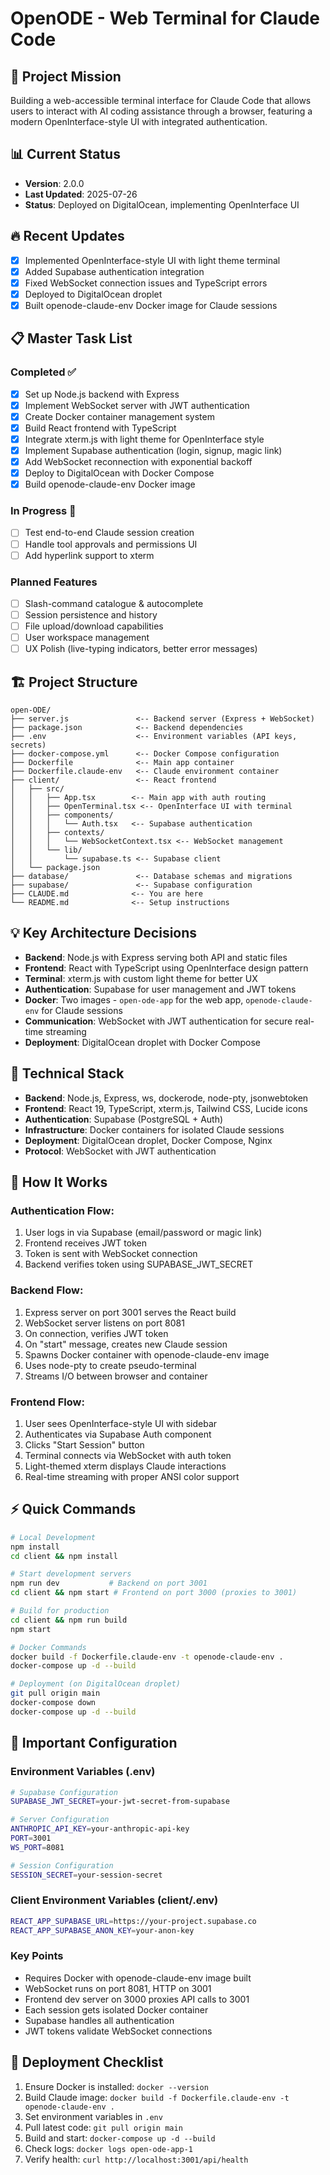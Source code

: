 # OpenODE - Web Terminal for Claude Code

## 🎯 Project Mission
Building a web-accessible terminal interface for Claude Code that allows users to interact with AI coding assistance through a browser, featuring a modern OpenInterface-style UI with integrated authentication.

## 📊 Current Status
- **Version**: 2.0.0
- **Last Updated**: 2025-07-26
- **Status**: Deployed on DigitalOcean, implementing OpenInterface UI

## 🔥 Recent Updates
- [x] Implemented OpenInterface-style UI with light theme terminal
- [x] Added Supabase authentication integration
- [x] Fixed WebSocket connection issues and TypeScript errors
- [x] Deployed to DigitalOcean droplet
- [x] Built openode-claude-env Docker image for Claude sessions

## 📋 Master Task List

### Completed ✅
- [x] Set up Node.js backend with Express
- [x] Implement WebSocket server with JWT authentication
- [x] Create Docker container management system
- [x] Build React frontend with TypeScript
- [x] Integrate xterm.js with light theme for OpenInterface style
- [x] Implement Supabase authentication (login, signup, magic link)
- [x] Add WebSocket reconnection with exponential backoff
- [x] Deploy to DigitalOcean with Docker Compose
- [x] Build openode-claude-env Docker image

### In Progress 🚧
- [ ] Test end-to-end Claude session creation
- [ ] Handle tool approvals and permissions UI
- [ ] Add hyperlink support to xterm

### Planned Features
- [ ] Slash-command catalogue & autocomplete
- [ ] Session persistence and history
- [ ] File upload/download capabilities
- [ ] User workspace management
- [ ] UX Polish (live-typing indicators, better error messages)

## 🏗️ Project Structure
```
open-ODE/
├── server.js               <-- Backend server (Express + WebSocket)
├── package.json            <-- Backend dependencies
├── .env                    <-- Environment variables (API keys, secrets)
├── docker-compose.yml      <-- Docker Compose configuration
├── Dockerfile              <-- Main app container
├── Dockerfile.claude-env   <-- Claude environment container
├── client/                 <-- React frontend
│   ├── src/
│   │   ├── App.tsx        <-- Main app with auth routing
│   │   ├── OpenTerminal.tsx <-- OpenInterface UI with terminal
│   │   ├── components/
│   │   │   └── Auth.tsx   <-- Supabase authentication
│   │   ├── contexts/
│   │   │   └── WebSocketContext.tsx <-- WebSocket management
│   │   └── lib/
│   │       └── supabase.ts <-- Supabase client
│   └── package.json
├── database/               <-- Database schemas and migrations
├── supabase/               <-- Supabase configuration
├── CLAUDE.md              <-- You are here
└── README.md              <-- Setup instructions
```

## 💡 Key Architecture Decisions
- **Backend**: Node.js with Express serving both API and static files
- **Frontend**: React with TypeScript using OpenInterface design pattern
- **Terminal**: xterm.js with custom light theme for better UX
- **Authentication**: Supabase for user management and JWT tokens
- **Docker**: Two images - `open-ode-app` for the web app, `openode-claude-env` for Claude sessions
- **Communication**: WebSocket with JWT authentication for secure real-time streaming
- **Deployment**: DigitalOcean droplet with Docker Compose

## 🔧 Technical Stack
- **Backend**: Node.js, Express, ws, dockerode, node-pty, jsonwebtoken
- **Frontend**: React 19, TypeScript, xterm.js, Tailwind CSS, Lucide icons
- **Authentication**: Supabase (PostgreSQL + Auth)
- **Infrastructure**: Docker containers for isolated Claude sessions
- **Deployment**: DigitalOcean droplet, Docker Compose, Nginx
- **Protocol**: WebSocket with JWT authentication

## 📝 How It Works

### Authentication Flow:
1. User logs in via Supabase (email/password or magic link)
2. Frontend receives JWT token
3. Token is sent with WebSocket connection
4. Backend verifies token using SUPABASE_JWT_SECRET

### Backend Flow:
1. Express server on port 3001 serves the React build
2. WebSocket server listens on port 8081
3. On connection, verifies JWT token
4. On "start" message, creates new Claude session
5. Spawns Docker container with openode-claude-env image
6. Uses node-pty to create pseudo-terminal
7. Streams I/O between browser and container

### Frontend Flow:
1. User sees OpenInterface-style UI with sidebar
2. Authenticates via Supabase Auth component
3. Clicks "Start Session" button
4. Terminal connects via WebSocket with auth token
5. Light-themed xterm displays Claude interactions
6. Real-time streaming with proper ANSI color support

## ⚡ Quick Commands
```bash
# Local Development
npm install
cd client && npm install

# Start development servers
npm run dev           # Backend on port 3001
cd client && npm start # Frontend on port 3000 (proxies to 3001)

# Build for production
cd client && npm run build
npm start

# Docker Commands
docker build -f Dockerfile.claude-env -t openode-claude-env .
docker-compose up -d --build

# Deployment (on DigitalOcean droplet)
git pull origin main
docker-compose down
docker-compose up -d --build
```

## 🚨 Important Configuration

### Environment Variables (.env)
```bash
# Supabase Configuration
SUPABASE_JWT_SECRET=your-jwt-secret-from-supabase

# Server Configuration  
ANTHROPIC_API_KEY=your-anthropic-api-key
PORT=3001
WS_PORT=8081

# Session Configuration
SESSION_SECRET=your-session-secret
```

### Client Environment Variables (client/.env)
```bash
REACT_APP_SUPABASE_URL=https://your-project.supabase.co
REACT_APP_SUPABASE_ANON_KEY=your-anon-key
```

### Key Points
- Requires Docker with openode-claude-env image built
- WebSocket runs on port 8081, HTTP on 3001
- Frontend dev server on 3000 proxies API calls to 3001
- Each session gets isolated Docker container
- Supabase handles all authentication
- JWT tokens validate WebSocket connections

## 🔄 Deployment Checklist
1. Ensure Docker is installed: `docker --version`
2. Build Claude image: `docker build -f Dockerfile.claude-env -t openode-claude-env .`
3. Set environment variables in `.env`
4. Pull latest code: `git pull origin main`
5. Build and start: `docker-compose up -d --build`
6. Check logs: `docker logs open-ode-app-1`
7. Verify health: `curl http://localhost:3001/api/health`